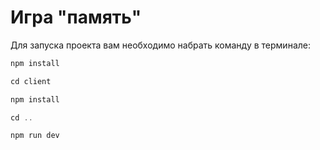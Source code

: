 # Игра "память"
Для запуска проекта вам необходимо набрать команду в терминале:

```javascript
npm install
```
```javascript
cd client
```
```javascript
npm install
```
```javascript
cd ..
```
```javascript
npm run dev
```

